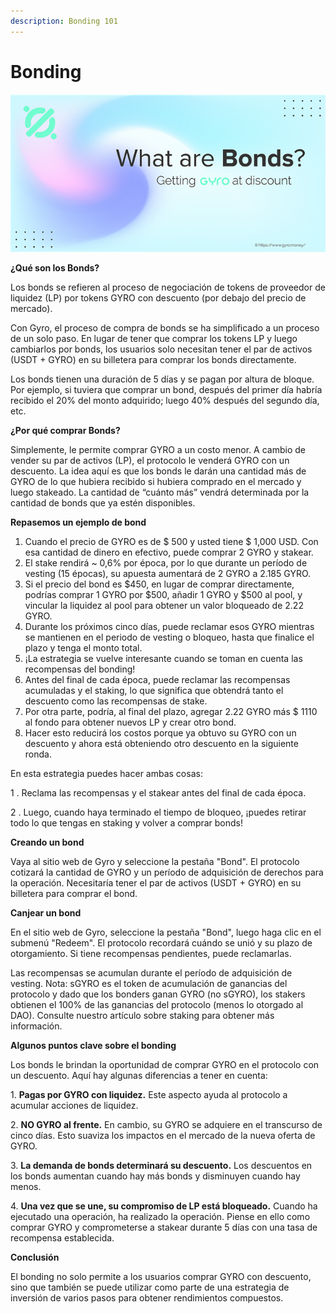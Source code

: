 ```yaml
---
description: Bonding 101
---
```


# Bonding

![](<../.gitbook/assets/image (29).png>)

**¿Qué son los Bonds?**

Los bonds se refieren al proceso de negociación de tokens de proveedor de liquidez (LP) por tokens GYRO con descuento (por debajo del precio de mercado).&#x20;

Con Gyro, el proceso de compra de bonds se ha simplificado a un proceso de un solo paso. En lugar de tener que comprar los tokens LP y luego cambiarlos por bonds, los usuarios solo necesitan tener el par de activos (USDT + GYRO) en su billetera para comprar los bonds directamente.&#x20;

Los bonds tienen una duración de 5 días y se pagan por altura de bloque. Por ejemplo, si tuviera que comprar un bond, después del primer día habría recibido el 20% del monto adquirido; luego 40% después del segundo día, etc.

**¿Por qué comprar Bonds?**

Simplemente, le permite comprar GYRO a un costo menor. A cambio de vender su par de activos (LP), el protocolo le venderá GYRO con un descuento. La idea aquí es que los bonds le darán una cantidad más de GYRO de lo que hubiera recibido si hubiera comprado en el mercado y luego stakeado. La cantidad de “cuánto más” vendrá determinada por la cantidad de bonds que ya estén disponibles.

**Repasemos un ejemplo de bond**

1. Cuando el precio de GYRO es de $ 500 y usted tiene $ 1,000 USD. Con esa cantidad de dinero en efectivo, puede comprar 2 GYRO y stakear.
2. El stake rendirá \~ 0,6% por época, por lo que durante un período de vesting  (15 épocas), su apuesta aumentará de 2 GYRO a 2.185 GYRO.
3. Si el precio del bond es $450, en lugar de comprar directamente, podrías comprar 1 GYRO por $500, añadir 1 GYRO y $500 al pool, y vincular la liquidez al pool para obtener un valor bloqueado de 2.22 GYRO.
4. Durante los próximos cinco días, puede reclamar esos GYRO mientras se mantienen en el periodo de vesting o bloqueo, hasta que finalice el plazo y tenga el monto total.
5. ¡La estrategia se vuelve interesante cuando se toman en cuenta las recompensas del bonding!
6. Antes del final de cada época, puede reclamar las recompensas acumuladas y el staking, lo que significa que obtendrá tanto el descuento como las recompensas de stake.
7. Por otra parte, podría, al final del plazo, agregar 2.22 GYRO más $ 1110 al fondo para obtener nuevos LP y crear otro bond.
8. Hacer esto reducirá los costos porque ya obtuvo su GYRO con un descuento y ahora está obteniendo otro descuento en la siguiente ronda.

En esta estrategia puedes hacer ambas cosas:

1 .   Reclama las recompensas y el stakear antes del final de cada época.

2 .   Luego, cuando haya terminado el tiempo de bloqueo, ¡puedes retirar todo lo que tengas en staking y volver a comprar bonds!

**Creando un bond**

Vaya al sitio web de Gyro y seleccione la pestaña "Bond". El protocolo cotizará la cantidad de GYRO y un período de adquisición de derechos para la operación. Necesitaría tener el par de activos (USDT + GYRO) en su billetera para comprar el bond.

**Canjear un bond**

En el sitio web de Gyro, seleccione la pestaña "Bond", luego haga clic en el submenú "Redeem". El protocolo recordará cuándo se unió y su plazo de otorgamiento. Si tiene recompensas pendientes, puede reclamarlas.

Las recompensas se acumulan durante el período de adquisición de vesting. Nota: sGYRO es el token de acumulación de ganancias del protocolo y dado que los bonders ganan GYRO (no sGYRO), los stakers obtienen el 100% de las ganancias del protocolo (menos lo otorgado al DAO). Consulte nuestro artículo sobre staking para obtener más información.

**Algunos puntos clave sobre el bonding**

Los bonds le brindan la oportunidad de comprar GYRO en el protocolo con un descuento. Aquí hay algunas diferencias a tener en cuenta:

1\. **Pagas por GYRO con liquidez.** Este aspecto ayuda al protocolo a acumular acciones de liquidez.

2\. **NO GYRO al frente.** En cambio, su GYRO se adquiere en el transcurso de cinco días. Esto suaviza los impactos en el mercado de la nueva oferta de GYRO.

3\. **La demanda de bonds determinará su descuento.** Los descuentos en los bonds aumentan cuando hay más bonds y disminuyen cuando hay menos.

4\. **Una vez que se une, su compromiso de LP está bloqueado.** Cuando ha ejecutado una operación, ha realizado la operación. Piense en ello como comprar GYRO y comprometerse a stakear durante 5 días con una tasa de recompensa establecida.

**Conclusión**

El bonding no solo permite a los usuarios comprar GYRO con descuento, sino que también se puede utilizar como parte de una estrategia de inversión de varios pasos para obtener rendimientos compuestos.
